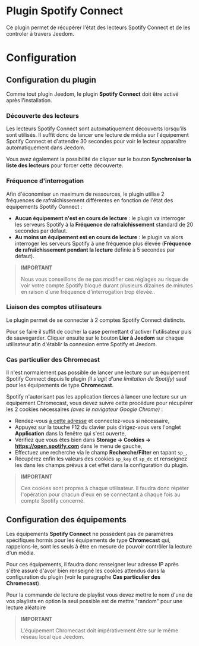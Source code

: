 # Plugin Spotify Connect

Ce plugin permet de récupérer l'état des lecteurs Spotify Connect et de les controler à travers Jeedom.

# Configuration

## Configuration du plugin

Comme tout plugin Jeedom, le plugin **Spotify Connect** doit être activé après l'installation.

### Découverte des lecteurs

Les lecteurs Spotify Connect sont automatiquement découverts lorsqu'ils sont utilisés. Il suffit donc de lancer une lecture de média sur l'équipement Spotify Connect et d'attendre 30 secondes pour voir le lecteur apparaître automatiquement dans Jeedom.

Vous avez également la possibilité de cliquer sur le bouton **Synchroniser la liste des lecteurs** pour forcer cette découverte.

### Fréquence d'interrogation

Afin d'économiser un maximum de ressources, le plugin utilise 2 fréquences de rafraîchissement différentes en fonction de l'état des équipements Spotify Connect :

- **Aucun équipement n'est en cours de lecture** : le plugin va interroger les serveurs Spotify à la **Fréquence de rafraîchissement** standard de 20 secondes par défaut.
- **Au moins un équipement est en cours de lecture** : le plugin va alors interroger les serveurs Spotify à une fréquence plus élevée (**Fréquence de rafraîchissement pendant la lecture** définie à 5 secondes par défaut).

>**IMPORTANT**
>
>Nous vous conseillons de ne pas modifier ces réglages au risque de voir votre compte Spotify bloqué durant plusieurs dizaines de minutes en raison d'une fréquence d'interrogation trop élevée..

### Liaison des comptes utilisateurs

Le plugin permet de se connecter à 2 comptes Spotify Connect distincts.

Pour se faire il suffit de cocher la case permettant d'activer l'utilisateur puis de sauvegarder. Cliquer ensuite sur le bouton **Lier à Jeedom** sur chaque utilisateur afin d'établir la connexion entre Spotify et Jeedom.

### Cas particulier des Chromecast

Il n'est normalement pas possible de lancer une lecture sur un équipement Spotify Connect depuis le plugin *(il s'agit d'une limitation de Spotify)* sauf pour les équipements de type **Chromecast**.

Spotify n'autorisant pas les application tierces à lancer une lecture sur un équipement Chromecast, vous devez suivre cette procédure pour récupérer les 2 cookies nécessaires *(avec le navigateur Google Chrome)* :

- Rendez-vous [à cette adresse](https://open.spotify.com/) et connectez-vous si nécessaire,
- Appuyez sur la touche F12 du clavier puis dirigez-vous vers l'onglet **Application** dans la fenêtre qui s'est ouverte,
- Vérifiez que vous êtes bien dans **Storage → Cookies → https://open.spotify.com** dans le menu de gauche,
- Effectuez une recherche via le champ **Recherche/Filter** en tapant ``sp_``,
- Récupérez enfin les valeurs des cookies ``sp_key`` et ``sp_dc`` et renseignez les dans les champs prévus à cet effet dans la configuration du plugin.

>**IMPORTANT**
>
>Ces cookies sont propres à chaque utilisateur. Il faudra donc répéter l'opération pour chacun d'eux en se connectant à chaque fois au compte Spotify concerné.

## Configuration des équipements

Les équipements **Spotify Connect** ne possèdent pas de paramètres spécifiques hormis pour les équipements de type **Chromecast** qui, rappelons-le, sont les seuls à être en mesure de pouvoir contrôler la lecture d'un média.

Pour ces équipements, il faudra donc renseigner leur adresse IP après s'être assuré d'avoir bien renseigné les cookies attendus dans la configuration du plugin (voir le paragraphe **Cas particulier des Chromecast**).

Pour la commande de lecture de playlist vous devez mettre le nom d'une de vos playlists en option la seul possible est de mettre "random" pour une lecture aléatoire

>**IMPORTANT**
>
>L'équipement Chromecast doit impérativement être sur le même réseau local que Jeedom.
